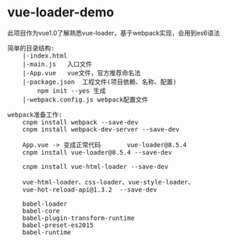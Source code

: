 # vue-loader-demo

此项目作为vue1.0了解熟悉vue-loader，基于webpack实现，会用到es6语法

<pre>简单的目录结构:
	|-index.html
	|-main.js	入口文件
	|-App.vue	vue文件，官方推荐命名法
	|-package.json	工程文件(项目依赖、名称、配置)
		npm init --yes 生成
	|-webpack.config.js	webpack配置文件
</pre>

<pre>webpack准备工作:
	cnpm install webpack --save-dev
	cnpm install webpack-dev-server --save-dev

	App.vue	-> 变成正常代码		vue-loader@8.5.4
	cnpm install vue-loader@8.5.4 --save-dev

	cnpm install vue-html-loader --save-dev
	
	vue-html-loader、css-loader、vue-style-loader、
	vue-hot-reload-api@1.3.2  --save-dev
	
	babel-loader  
	babel-core
	babel-plugin-transform-runtime
	babel-preset-es2015
	babel-runtime
</pre>
